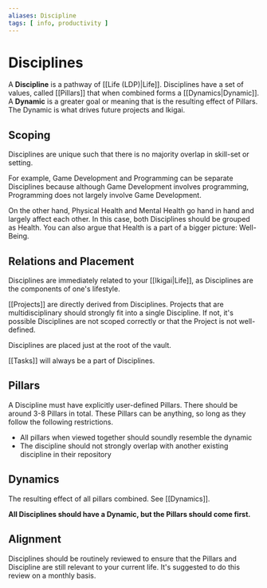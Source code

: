 ```yaml
---
aliases: Discipline
tags: [ info, productivity ]
---
```

# Disciplines
A **Discipline** is a pathway of [[Life (LDP)|Life]]. Disciplines have a set of values, called [[Pillars]] that when combined forms a [[Dynamics|Dynamic]]. A **Dynamic** is a greater goal or meaning that is the resulting effect of Pillars. The Dynamic is what drives future projects and Ikigai.

## Scoping
Disciplines are unique such that there is no majority overlap in skill-set or setting.

For example, Game Development and Programming can be separate Disciplines because although Game Development involves programming, Programming does not largely involve Game Development.

On the other hand, Physical Health and Mental Health go hand in hand and largely affect each other. In this case, both Disciplines should be grouped as Health. You can also argue that Health is a part of a bigger picture: Well-Being.

## Relations and Placement
Disciplines are immediately related to your [[Ikigai|Life]], as Disciplines are the components of one's lifestyle.

[[Projects]] are directly derived from Disciplines. Projects that are multidisciplinary should strongly fit into a single Discipline. If not, it's possible Disciplines are not scoped correctly or that the Project is not well-defined.

Disciplines are placed just at the root of the vault.

[[Tasks]] will always be a part of Disciplines.

## Pillars
A Discipline must have explicitly user-defined Pillars. There should be around 3-8 Pillars in total. These Pillars can be anything, so long as they follow the following restrictions.
- All pillars when viewed together should soundly resemble the dynamic
- The discipline should not strongly overlap with another existing discipline in their repository

## Dynamics
The resulting effect of all pillars combined. See [[Dynamics]].

**All Disciplines should have a Dynamic, but the Pillars should come first.**

## Alignment
Disciplines should be routinely reviewed to ensure that the Pillars and Discipline are still relevant to your current life. It's suggested to do this review on a monthly basis.
